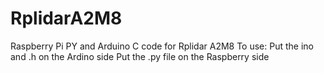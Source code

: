 # RplidarA2M8
Raspberry Pi PY and Arduino C code for Rplidar A2M8
To use:
Put the ino and .h on the Ardino side
Put the .py file on the Raspberry side
 

